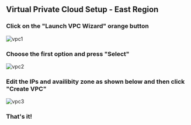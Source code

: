 ## Virtual Private Cloud Setup - East Region

### Click on the "Launch VPC Wizard" orange button
![vpc1](https://user-images.githubusercontent.com/58471643/153785149-993948e3-891d-45bf-95ef-a2192f3ee7ea.png)

### Choose the first option and press "Select"
![vpc2](https://user-images.githubusercontent.com/58471643/153785212-784321c1-81eb-4b66-a5b5-4ac99966fdde.png)

### Edit the IPs and availibity zone as shown below and then click "Create VPC"
![vpc3](https://user-images.githubusercontent.com/58471643/153785375-0e690232-6c55-4abc-9f5b-6b073e2c5c12.png)

### That's it!

